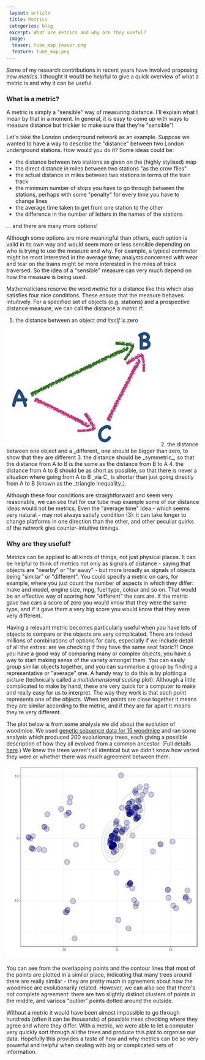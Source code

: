 ```yaml
---
 layout: article
 title: Metrics
 categories: blog
 excerpt: What are metrics and why are they useful?
 image:
  teaser: tube_map_teaser.png
  feature: tube_map.png
---
```


Some of my research contributions in recent years have involved proposing new _metrics_.
I thought it would be helpful to give a quick overview of what a metric is and why it can be useful.

### What is a metric?

A metric is simply a "sensible" way of measuring distance.
I'll explain what I mean by that in a moment.
In general, it is easy to come up with ways to measure distance but trickier to make sure that they're "sensible"!

Let's take the London underground network as an example.
Suppose we wanted to have a way to describe the "distance" between two London underground stations.
How would you do it?
Some ideas could be:
* the distance between two stations as given on the (highly stylised) map
* the direct distance in miles between two stations "as the crow flies"
* the actual distance in miles between two stations in terms of the train track
* the minimum number of stops you have to go through between the stations, perhaps with some "penalty" for every time you have to change lines
* the average time taken to get from one station to the other
* the difference in the number of letters in the names of the stations

... and there are many more options!

Although some options are more meaningful than others, each option is valid in its own way and would seem more or less sensible depending on who is trying to use the measure and why.
For example, a typical commuter might be most interested in the average time; analysts concerned with wear and tear on the trains might be more interested in the miles of track traversed.
So the idea of a "sensible" measure can very much depend on how the measure is being used.

Mathematicians reserve the word _metric_ for a distance like this which also satisfies four nice conditions.
These ensure that the measure behaves intuitively.
For a specified set of objects (e.g. stations) and a prospective distance measure, we can call the distance a _metric_ if:
1. the distance between an object _and itself_ is zero
<img src="/images/triangle_inequality.png" class="image-right" alt="">
2. the distance between one object and a _different_ one should be bigger than zero, to show that they are different
3. the distance should be _symmetric_, so that the distance from A to B is the same as the distance from B to A
4. the distance from A to B should be as short as possible, so that there is never a situation where going from A to B _via C_ is shorter than just going directly from A to B (known as the _triangle inequality_).

Although these four conditions are straightforward and seem very reasonable, we can see that for our tube map example some of our distance ideas would not be metrics.
Even the "average time" idea - which seems very natural - may not always satisfy condition (3): it can take longer to change platforms in one direction than the other, and other peculiar quirks of the network give counter-intuitive timings.

### Why are they useful?

Metrics can be applied to all kinds of things, not just physical places.
It can be helpful to think of metrics not only as signals of distance - saying that objects are "nearby" or "far away" - but more broadly as signals of objects being "similar" or "different".
You could specify a metric on cars, for example, where you just count the number of aspects in which they differ: make and model, engine size, mpg, fuel type, colour and so on.
That would be an effective way of scoring how "different" the cars are.
If the metric gave two cars a score of zero you would know that they were the same type, and if it gave them a very big score you would know that they were very different.

Having a relevant metric becomes particularly useful when you have lots of objects to compare or the objects are very complicated.
There are indeed millions of combinations of options for cars, especially if we include detail of all the extras: are we checking if they have the same seat fabric?!
Once you have a good way of comparing many or complex objects, you have a way to start making sense of the variety amongst them.
You can easily group similar objects together, and you can summarise a group by finding a representative or "average" one.
A handy way to do this is by plotting a picture (technically called a _multidimensional scaling_ plot).
Although a little complicated to make by hand, these are very quick for a computer to make and really easy for us to interpret.
The way they work is that each point represents one of the objects.
When two points are close together it means they are similar according to the metric, and if they are far apart it means they're very different.

The plot below is from some analysis we did about the evolution of woodmice.
We used <a href="https://www.rdocumentation.org/packages/ape/versions/5.0/topics/woodmouse" target="_blank"> genetic sequence data for 15 woodmice</a> and ran some analysis which produced 200 evolutionary trees, each giving a possible description of how they all evolved from a common ancestor.
(Full details <a href="https://thibautjombart.github.io/treespace/articles/introduction.html" target="_blank"> here</a>.)
We knew the trees weren't all identical but we didn't know how varied they were or whether there was much agreement between them.

<img src="/images/woodmiceMDS.png" class="image-middle" alt="">

You can see from the overlapping points and the contour lines that most of the points are plotted in a similar place, indicating that many trees around there are really similar - they are pretty much in agreement about how the woodmice are evolutionarily related.
However, we can also see that there's not complete agreement: there are two slightly distinct clusters of points in the middle, and various "outlier" points dotted around the outside.

Without a metric it would have been almost impossible to go through hundreds (often it can be thousands) of possible trees checking where they agree and where they differ.
With a metric, we were able to let a computer very quickly sort through all the trees and produce this plot to organise our data.
Hopefully this provides a taste of how and why metrics can be so very powerful and helpful when dealing with big or complicated sets of information.
